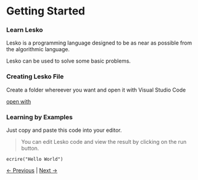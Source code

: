 # Getting Started

### Learn Lesko
Lesko is a programming language designed to be as near as possible from the algorithmic language.

Lesko can be used to solve some basic problems.
### Creating Lesko File
Create a folder whereever you want and open it with Visual Studio Code

[open with](https://raw.githubusercontent.com/Mohamed-Akram-Hl/docs/main/assets/Screenshot%202022-08-08%20145043.png?token=GHSAT0AAAAAABW73SA3S5EZKPQDVS2SXEWSYXRCYQA)

### Learning by Examples
Just copy and paste this code into your editor.
> You can edit Lesko code and view the result by clicking on the run button.
```
ecrire("Hello World")
```
[<- Previous](https://github.com/Mohamed-Akram-Hl/docs/blob/main/1.%20Installation%20and%20Setup/Installation%20and%20Setup) |
[Next ->]()
